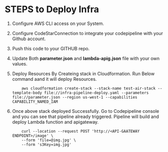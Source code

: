 # STEPS to Deploy  Infra

1. Configure AWS CLI access on your System.

2. Configure CodeStarConnection to integrate your codepipeline with your Github account.

3. Push this code to your GITHUB repo.

4. Update Both **parameter.json** and **lambda-apig.json** file with your own values.

5. Deploy Resources By Createing stack in Cloudformation. Run Below command aand it will deploy Resources.

    ```
        aws cloudformation create-stack --stack-name test-air-stack --template-body file://infra-pipeline-deploy.yaml --parameters file://parameter.json --region us-west-1 --capabilities CAPABILITY_NAMED_IAM
    ```

6. Once above stack deployed Successfully. Go to Codepipeline console and you can see that pipeline already triggered. Pipeline will build and deploy Lambda function and apigateway.


	```
		curl --location --request POST 'http://<API-GAATEWAY ENDPOINT>/image' \
		--form 'file=@img.jpg' \
		--form 's3Key=img.jpg'
	```
